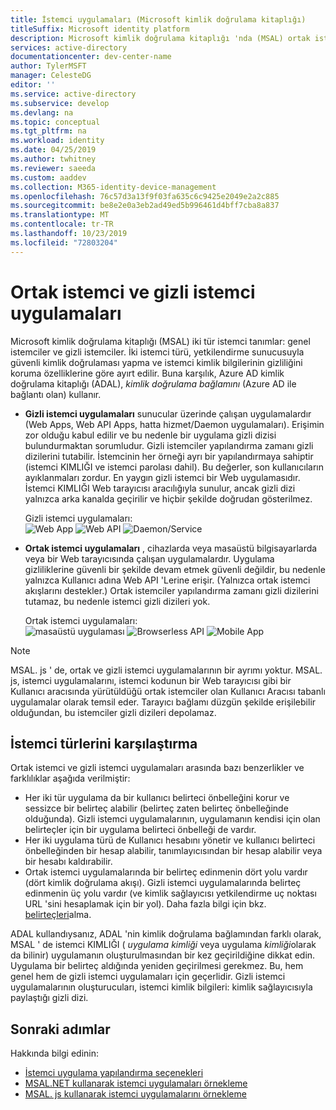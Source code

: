 ```yaml
---
title: İstemci uygulamaları (Microsoft kimlik doğrulama kitaplığı)
titleSuffix: Microsoft identity platform
description: Microsoft kimlik doğrulama kitaplığı 'nda (MSAL) ortak istemci ve gizli istemci uygulamaları hakkında bilgi edinin.
services: active-directory
documentationcenter: dev-center-name
author: TylerMSFT
manager: CelesteDG
editor: ''
ms.service: active-directory
ms.subservice: develop
ms.devlang: na
ms.topic: conceptual
ms.tgt_pltfrm: na
ms.workload: identity
ms.date: 04/25/2019
ms.author: twhitney
ms.reviewer: saeeda
ms.custom: aaddev
ms.collection: M365-identity-device-management
ms.openlocfilehash: 76c57d3a13f9f03fa635c6c9425e2049e2a2c885
ms.sourcegitcommit: be8e2e0a3eb2ad49ed5b996461d4bff7cba8a837
ms.translationtype: MT
ms.contentlocale: tr-TR
ms.lasthandoff: 10/23/2019
ms.locfileid: "72803204"
---
```

# <a name="public-client-and-confidential-client-applications"></a>Ortak istemci ve gizli istemci uygulamaları
Microsoft kimlik doğrulama kitaplığı (MSAL) iki tür istemci tanımlar: genel istemciler ve gizli istemciler. İki istemci türü, yetkilendirme sunucusuyla güvenli kimlik doğrulaması yapma ve istemci kimlik bilgilerinin gizliliğini koruma özelliklerine göre ayırt edilir. Buna karşılık, Azure AD kimlik doğrulama kitaplığı (ADAL), *kimlik doğrulama bağlamını* (Azure AD ile bağlantı olan) kullanır.

- **Gizli istemci uygulamaları** sunucular üzerinde çalışan uygulamalardır (Web Apps, Web API Apps, hatta hizmet/Daemon uygulamaları). Erişimin zor olduğu kabul edilir ve bu nedenle bir uygulama gizli dizisi bulundurmaktan sorumludur. Gizli istemciler yapılandırma zamanı gizli dizilerini tutabilir. İstemcinin her örneği ayrı bir yapılandırmaya sahiptir (istemci KIMLIĞI ve istemci parolası dahil). Bu değerler, son kullanıcıların ayıklanmaları zordur. En yaygın gizli istemci bir Web uygulamasıdır. İstemci KIMLIĞI Web tarayıcısı aracılığıyla sunulur, ancak gizli dizi yalnızca arka kanalda geçirilir ve hiçbir şekilde doğrudan gösterilmez.

    Gizli istemci uygulamaları: <BR>
    ![Web App](media/msal-client-applications/web-app.png) ![Web API](media/msal-client-applications/web-api.png) ![Daemon/Service](media/msal-client-applications/daemon-service.png)

- **Ortak istemci uygulamaları** , cihazlarda veya masaüstü bilgisayarlarda veya bir Web tarayıcısında çalışan uygulamalardır. Uygulama gizliliklerine güvenli bir şekilde devam etmek güvenli değildir, bu nedenle yalnızca Kullanıcı adına Web API 'Lerine erişir. (Yalnızca ortak istemci akışlarını destekler.) Ortak istemciler yapılandırma zamanı gizli dizilerini tutamaz, bu nedenle istemci gizli dizileri yok.

    Ortak istemci uygulamaları: <BR>
    ![masaüstü uygulaması](media/msal-client-applications/desktop-app.png) ![Browserless API](media/msal-client-applications/browserless-app.png) ![Mobile App](media/msal-client-applications/mobile-app.png)

> [!NOTE]
> MSAL. js ' de, ortak ve gizli istemci uygulamalarının bir ayrımı yoktur.  MSAL. js, istemci uygulamalarını, istemci kodunun bir Web tarayıcısı gibi bir Kullanıcı aracısında yürütüldüğü ortak istemciler olan Kullanıcı Aracısı tabanlı uygulamalar olarak temsil eder. Tarayıcı bağlamı düzgün şekilde erişilebilir olduğundan, bu istemciler gizli dizileri depolamaz.

## <a name="comparing-the-client-types"></a>İstemci türlerini karşılaştırma
Ortak istemci ve gizli istemci uygulamaları arasında bazı benzerlikler ve farklılıklar aşağıda verilmiştir:

- Her iki tür uygulama da bir kullanıcı belirteci önbelleğini korur ve sessizce bir belirteç alabilir (belirteç zaten belirteç önbelleğinde olduğunda). Gizli istemci uygulamalarının, uygulamanın kendisi için olan belirteçler için bir uygulama belirteci önbelleği de vardır.
- Her iki uygulama türü de Kullanıcı hesabını yönetir ve kullanıcı belirteci önbelleğinden bir hesap alabilir, tanımlayıcısından bir hesap alabilir veya bir hesabı kaldırabilir.
- Ortak istemci uygulamalarında bir belirteç edinmenin dört yolu vardır (dört kimlik doğrulama akışı). Gizli istemci uygulamalarında belirteç edinmenin üç yolu vardır (ve kimlik sağlayıcısı yetkilendirme uç noktası URL 'sini hesaplamak için bir yol). Daha fazla bilgi için bkz. [belirteçleri](msal-acquire-cache-tokens.md)alma.

ADAL kullandıysanız, ADAL 'nin kimlik doğrulama bağlamından farklı olarak, MSAL ' de istemci KIMLIĞI ( *uygulama kimliği* veya uygulama *kimliği*olarak da bilinir) uygulamanın oluşturulmasından bir kez geçirildiğine dikkat edin. Uygulama bir belirteç aldığında yeniden geçirilmesi gerekmez. Bu, hem genel hem de gizli istemci uygulamaları için geçerlidir. Gizli istemci uygulamalarının oluşturucuları, istemci kimlik bilgileri: kimlik sağlayıcısıyla paylaştığı gizli dizi.

## <a name="next-steps"></a>Sonraki adımlar
Hakkında bilgi edinin:
- [İstemci uygulama yapılandırma seçenekleri](msal-client-application-configuration.md)
- [MSAL.NET kullanarak istemci uygulamaları örnekleme](msal-net-initializing-client-applications.md)
- [MSAL. js kullanarak istemci uygulamalarını örnekleme](msal-js-initializing-client-applications.md)

